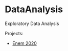 # DataAnalysis
Exploratory Data Analysis

Projects:
- [Enem 2020](https://github.com/luizweb/DataAnalysis/blob/0ac0619f5340503c6f865b9ea7dd2049fa021bc6/Enem2020.ipynb)
